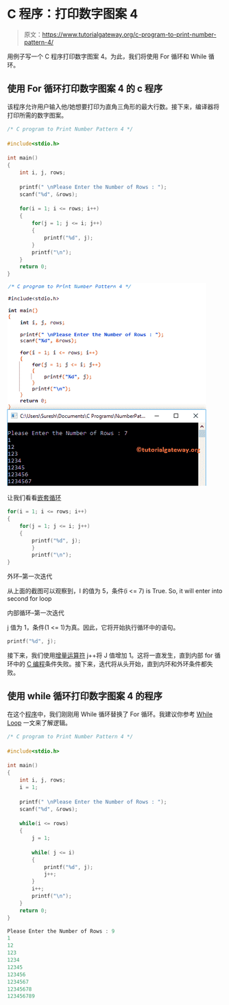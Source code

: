 # C 程序：打印数字图案 4 

> 原文：<https://www.tutorialgateway.org/c-program-to-print-number-pattern-4/>

用例子写一个 C 程序打印数字图案 4。为此，我们将使用 For 循环和 While 循环。

## 使用 For 循环打印数字图案 4 的 c 程序

该程序允许用户输入他/她想要打印为直角三角形的最大行数。接下来，编译器将打印所需的数字图案。

```c
/* C program to Print Number Pattern 4 */

#include<stdio.h>

int main()
{
    int i, j, rows;

    printf(" \nPlease Enter the Number of Rows : ");
    scanf("%d", &rows);

    for(i = 1; i <= rows; i++)
    {
    	for(j = 1; j <= i; j++)
		{
			printf("%d", j);     	
        }
        printf("\n");
    }
    return 0;
}
```

![C program to Print Number Pattern 4 1](img/08fc9190d8c5a33667429fd13f434fef.png)

让我们看看[嵌套循环](https://www.tutorialgateway.org/for-loop-in-c-programming/)

```c
for(i = 1; i <= rows; i++)
{
	for(j = 1; j <= i; j++)
	{
		printf("%d", j);     	
        }
        printf("\n");
}
```

外环–第一次迭代

从上面的截图可以观察到，I 的值为 5，条件(i <= 7) is True. So, it will enter into second for loop

内部循环–第一次迭代

j 值为 1，条件(1 <= 1)为真。因此，它将开始执行循环中的语句。

```c
printf("%d", j);
```

接下来，我们使用[增量运算符](https://www.tutorialgateway.org/increment-and-decrement-operators-in-c/) j++将 J 值增加 1。这将一直发生，直到内部 for 循环中的 [C 编程](https://www.tutorialgateway.org/c-programming/)条件失败。接下来，迭代将从头开始，直到内环和外环条件都失败。

## 使用 while 循环打印数字图案 4 的程序

在这个[程序](https://www.tutorialgateway.org/c-programming-examples/)中，我们刚刚用 While 循环替换了 For 循环。我建议你参考 [While Loop](https://www.tutorialgateway.org/while-loop-in-c/) 一文来了解逻辑。

```c
/* C program to Print Number Pattern 4 */

#include<stdio.h>

int main()
{
    int i, j, rows;
    i = 1;

    printf(" \nPlease Enter the Number of Rows : ");
    scanf("%d", &rows);

    while(i <= rows)
    {
    	j = 1;

    	while( j <= i)
		{
			printf("%d", j);    
			j++; 	
        }
        i++;
        printf("\n");
    }
    return 0;
}
```

```c
Please Enter the Number of Rows : 9
1
12
123
1234
12345
123456
1234567
12345678
123456789
```